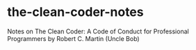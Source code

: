 # the-clean-coder-notes
Notes on The Clean Coder: A Code of Conduct for Professional Programmers by Robert C. Martin (Uncle Bob)

